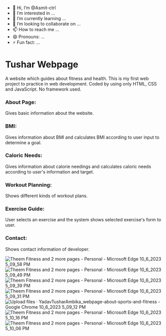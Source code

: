 - 👋 Hi, I’m @Asmit-ctrl
- 👀 I’m interested in ...
- 🌱 I’m currently learning ...
- 💞️ I’m looking to collaborate on ...
- 📫 How to reach me ...
- 😄 Pronouns: ...
- ⚡ Fun fact: ...

<!---
Asmit-ctrl/Asmit-ctrl is a ✨ special ✨ repository because its `README.md` (this file) appears on your GitHub profile.
You can click the Preview link to take a look at your changes.
--->
# Tushar Webpage
A website which guides about fitness and health. This is my first web project to practice in web development. Coded by using only HTML, CSS and JavaScript. No framework used.



### About Page:
Gives basic information about the website.

### BMI:
Gives information about BMI and calculates BMI according to user input to determine a goal.

### Caloric Needs:
Gives information about calorie needings and calculates caloric needs according to user's information and target.

### Workout Planning:
Shows different kinds of workout plans.

### Exercise Guide:
User selects an exercise and the system shows selected exercise's form to user.


### Contact:
Shows contact information of developer.




![Theem Fitness and 2 more pages - Personal - Microsoft Edge 10_6_2023 5_09_58 PM](https://github.com/YadavTusharAmbika/webpage-about-sports-and-fitness/assets/88570217/e8ee522d-9210-4f0b-847a-311f22a16d3f)
![Theem Fitness and 2 more pages - Personal - Microsoft Edge 10_6_2023 5_09_49 PM](https://github.com/YadavTusharAmbika/webpage-about-sports-and-fitness/assets/88570217/e15906e4-3d4d-477e-b924-3128b60e3d4e)
![Theem Fitness and 2 more pages - Personal - Microsoft Edge 10_6_2023 5_09_39 PM](https://github.com/YadavTusharAmbika/webpage-about-sports-and-fitness/assets/88570217/61d8bdac-458a-41f5-8d44-a02dbf29fb67)
![Theem Fitness and 2 more pages - Personal - Microsoft Edge 10_6_2023 5_09_31 PM](https://github.com/YadavTusharAmbika/webpage-about-sports-and-fitness/assets/88570217/4b7e0fb2-3f58-4812-a94f-7b154217030d)
![Upload files · YadavTusharAmbika_webpage-about-sports-and-fitness - Google Chrome 10_6_2023 5_09_12 PM](https://github.com/YadavTusharAmbika/webpage-about-sports-and-fitness/assets/88570217/83bc6f3e-e3d6-4090-91ec-f267b19fcad0)
![Theem Fitness and 2 more pages - Personal - Microsoft Edge 10_6_2023 5_10_16 PM](https://github.com/YadavTusharAmbika/webpage-about-sports-and-fitness/assets/88570217/52995dab-ec57-41fd-affa-12390d8ae50e)
![Theem Fitness and 2 more pages - Personal - Microsoft Edge 10_6_2023 5_10_06 PM](https://github.com/YadavTusharAmbika/webpage-about-sports-and-fitness/assets/88570217/bae77ca3-f88b-476f-b026-bf168fb0ea4b)
